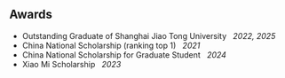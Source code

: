 ## Awards

<ul style="margin:0 0 5px;">
  <li><autocolor>Outstanding Graduate of Shanghai Jiao Tong University &nbsp;&nbsp;<i>2022, 2025</i></autocolor></li>
  <li><autocolor>China National Scholarship (ranking top 1) &nbsp;&nbsp;<i>2021</i></li>
  <li><autocolor>China National Scholarship for Graduate Student &nbsp;&nbsp;<i>2024</i> </autocolor></li>
  <li><autocolor>Xiao Mi Scholarship &nbsp;&nbsp;<i>2023</i></autocolor></li> 
</ul>

